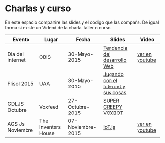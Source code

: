 # Charlas y curso

En este espacio compartire las slides y el codigo que las compaña. De igual forma si existe un Videod de la charla, taller o curso.

| Evento  | Lugar | Fecha| Slides  | Video |
|---------|-------|------|---------|-------|
| Dia del internet| CBIS | 30-Mayo-2015 | [Tendencia del desarrollo Web](http://iddar.github.io/slides/CBiS%2030-Mayo-2015/#/) | [ver en youtube](https://youtu.be/f4m64ZCFXtc?t=16m44s) |
| Flisol 2015 | UAA  | 30-Mayo-2015 | [Jugando con el Internet y sus cosas](http://iddar.github.io/slides/UAA%2006-Junio-2015/#/) |  |
| GDLJS Octubre | Voxfeed  | 27-Octubre-2015 | [SUPER CREEPY VOXBOT](https://github.com/iddar/slides/tree/gh-pages/GDLJS%20octubre-2015) |  |
| AGS Js Noviembre  | The Inventors House  | 07-Noviembre-2015 | [IoT.js](http://iddar.github.io/slides/AGS-JS%2007-NOV-2015/#/) | [ver en youtube](https://youtu.be/ifoVkR0g9s8) |
